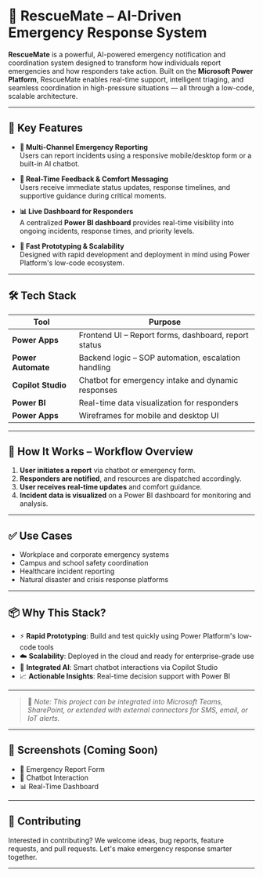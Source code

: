 # 🚨 RescueMate – AI-Driven Emergency Response System

**RescueMate** is a powerful, AI-powered emergency notification and coordination system designed to transform how individuals report emergencies and how responders take action. Built on the **Microsoft Power Platform**, RescueMate enables real-time support, intelligent triaging, and seamless coordination in high-pressure situations — all through a low-code, scalable architecture.

---

## 🌟 Key Features

- **📱 Multi-Channel Emergency Reporting**  
  Users can report incidents using a responsive mobile/desktop form or a built-in AI chatbot.

- **💬 Real-Time Feedback & Comfort Messaging**  
  Users receive immediate status updates, response timelines, and supportive guidance during critical moments.

- **📊 Live Dashboard for Responders**  
  A centralized **Power BI dashboard** provides real-time visibility into ongoing incidents, response times, and priority levels.

- **🚀 Fast Prototyping & Scalability**  
  Designed with rapid development and deployment in mind using Power Platform's low-code ecosystem.

---

## 🛠 Tech Stack

| Tool | Purpose |
|------|---------|
| **Power Apps** | Frontend UI – Report forms, dashboard, report status |
| **Power Automate** | Backend logic – SOP automation, escalation handling |
| **Copilot Studio** | Chatbot for emergency intake and dynamic responses |
| **Power BI** | Real-time data visualization for responders |
| **Power Apps** | Wireframes for mobile and desktop UI |

---

## 🔁 How It Works – Workflow Overview

1. **User initiates a report** via chatbot or emergency form.
2. **Responders are notified**, and resources are dispatched accordingly.
3. **User receives real-time updates** and comfort guidance.
4. **Incident data is visualized** on a Power BI dashboard for monitoring and analysis.

---

## ✅ Use Cases

- Workplace and corporate emergency systems  
- Campus and school safety coordination  
- Healthcare incident reporting  
- Natural disaster and crisis response platforms

---

## 📦 Why This Stack?

- ⚡ **Rapid Prototyping**: Build and test quickly using Power Platform's low-code tools  
- ☁️ **Scalability**: Deployed in the cloud and ready for enterprise-grade use  
- 🤖 **Integrated AI**: Smart chatbot interactions via Copilot Studio  
- 📈 **Actionable Insights**: Real-time decision support with Power BI

---

> 🚧 *Note: This project can be integrated into Microsoft Teams, SharePoint, or extended with external connectors for SMS, email, or IoT alerts.*

---

## 📸 Screenshots (Coming Soon)
- 📝 Emergency Report Form  
- 💬 Chatbot Interaction  
- 📊 Real-Time Dashboard  

---

## 📣 Contributing

Interested in contributing? We welcome ideas, bug reports, feature requests, and pull requests. Let's make emergency response smarter together.

---

